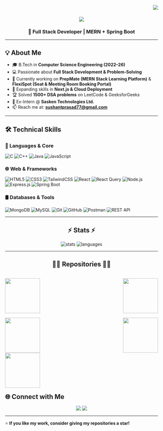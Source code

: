 <img align="right" src="https://visitor-badge.laobi.icu/badge?page_id=Sushant-Prasad.Sushant-Prasad">

<h1 align="center">
  <a href="https://git.io/typing-svg">
    <img src="https://readme-typing-svg.herokuapp.com/?lines=Hello,+There!+👋;I+am+SUSHANT+PRASAD....;Nice+to+meet+you!&center=true&size=30">
  </a>
</h1>

<h3 align="center">🚀 Full Stack Developer | MERN + Spring Boot </h3>

---

## 💡 About Me
- 🎓 B.Tech in **Computer Science Engineering (2022–26)**
- 💻 Passionate about **Full Stack Development & Problem-Solving**
- 🔭 Currently working on **PrepMate (MERN Stack Learning Platform)** & **FlexiSpot (Seat & Meeting Room Booking Portal)**
- 🌱 Expanding skills in **Next.js & Cloud Deployment**
- 🏆 Solved **1500+ DSA problems** on LeetCode & GeeksforGeeks
- 💼 Ex-Intern @ **Sasken Technologies Ltd.**
- 📫 Reach me at: **sushantprasad77@gmail.com**

---

## 🛠️ Technical Skills

### 🚀 Languages & Core
![C](https://img.shields.io/badge/C-00599C?style=for-the-badge&logo=c&logoColor=white)
![C++](https://img.shields.io/badge/C++-00599C?style=for-the-badge&logo=cplusplus&logoColor=white)
![Java](https://img.shields.io/badge/Java-ED8B00?style=for-the-badge&logo=java&logoColor=white)
![JavaScript](https://img.shields.io/badge/JavaScript-F7E017?style=for-the-badge&logo=javascript&logoColor=black)


### 🌐 Web & Frameworks
![HTML5](https://img.shields.io/badge/HTML5-E34F26?style=for-the-badge&logo=html5&logoColor=white)
![CSS3](https://img.shields.io/badge/CSS3-1572B6?style=for-the-badge&logo=css3&logoColor=white)
![TailwindCSS](https://img.shields.io/badge/TailwindCSS-38B2AC?style=for-the-badge&logo=tailwind-css&logoColor=white)
![React](https://img.shields.io/badge/React-20232A?style=for-the-badge&logo=react&logoColor=61DAFB)
![React Query](https://img.shields.io/badge/React%20Query-FF4154?style=for-the-badge&logo=reactquery&logoColor=white)
![Node.js](https://img.shields.io/badge/Node.js-339933?style=for-the-badge&logo=nodedotjs&logoColor=white)
![Express.js](https://img.shields.io/badge/Express.js-000000?style=for-the-badge&logo=express&logoColor=white)
![Spring Boot](https://img.shields.io/badge/SpringBoot-6DB33F?style=for-the-badge&logo=springboot&logoColor=white)

### 🛢️ Databases & Tools
![MongoDB](https://img.shields.io/badge/MongoDB-4EA94B?style=for-the-badge&logo=mongodb&logoColor=white)
![MySQL](https://img.shields.io/badge/MySQL-00758F?style=for-the-badge&logo=mysql&logoColor=white)
![Git](https://img.shields.io/badge/Git-F05033?style=for-the-badge&logo=git&logoColor=white)
![GitHub](https://img.shields.io/badge/GitHub-181717?style=for-the-badge&logo=github&logoColor=white)
![Postman](https://img.shields.io/badge/Postman-FE6C37?style=for-the-badge&logo=postman&logoColor=white)
![REST API](https://img.shields.io/badge/REST%20API-02569B?style=for-the-badge&logo=postman&logoColor=white)

---


<h2 align="center">⚡ Stats ⚡</h2>
<p align="center">
  <img src="https://github-readme-stats.vercel.app/api?username=Sushant-Prasad&show_icons=true&theme=tokyonight" alt="stats" />
 
  <img src="https://github-readme-stats.vercel.app/api/top-langs/?username=Sushant-Prasad&layout=compact&theme=tokyonight" alt="languages" />
</p>

---
<h2 align="center">👨‍💻 Repositories 👨‍💻</h2>
<br>

<div width="100%" align="center">
  <a align="left" href="https://github.com/Sushant-Prasad/PrepMate-MERN" title="PrepMate">
    <img align="left" height="115" src="https://github-readme-stats.vercel.app/api/pin/?username=Sushant-Prasad&repo=PrepMate-MERN&theme=react&border_color=61dafb&border_radius=10&cache_seconds=60">
  </a>
  <a align="right" href="https://github.com/Sushant-Prasad/DATA-STRUCTURE-AND-ALGORITHM" title="Data Structures">
    <img align="right" height="115" src="https://github-readme-stats.vercel.app/api/pin/?username=Sushant-Prasad&repo=DATA-STRUCTURE-AND-ALGORITHM&theme=react&border_color=61dafb&border_radius=10&cache_seconds=60">
  </a>
</div>

<br/><br/><br/><br/><br/><br/>

<div width="100%" align="center">
  <a align="left" href="https://github.com/Sushant-Prasad/FlexiSpot" title="FlexiSpot">
    <img align="left" height="115" src="https://github-readme-stats.vercel.app/api/pin/?username=Sushant-Prasad&repo=FlexiSpot&theme=react&border_color=61dafb&border_radius=10&cache_seconds=60">
  </a>
  <a align="right" href="https://github.com/Sushant-Prasad/DonateDelight" title="DonateDelight">
    <img align="right" height="115" src="https://github-readme-stats.vercel.app/api/pin/?username=Sushant-Prasad&repo=DonateDelight&theme=react&border_color=61dafb&border_radius=10&cache_seconds=60">
  </a>
</div>

<br/><br/><br/><br/><br/><br/>

<div width="100%" align="center">
  <a align="left" href="https://github.com/Sushant-Prasad/TODO" title="TODO App">
    <img align="left" height="115" src="https://github-readme-stats.vercel.app/api/pin/?username=Sushant-Prasad&repo=TODO&theme=react&border_color=61dafb&border_radius=10&cache_seconds=60">
  </a>
</div>

<br/><br/><br/><br/><br/><br/>

## 🌐 Connect with Me
<p align="center">
  <a href="www.linkedin.com/in/sushant-prasad"><img src="https://img.shields.io/badge/LinkedIn-0A66C2?style=for-the-badge&logo=linkedin&logoColor=white" /></a>
  <a href="mailto:sushantprasad77@gmail.com"><img src="https://img.shields.io/badge/Email-D14836?style=for-the-badge&logo=gmail&logoColor=white" /></a>
 
</p>

---

⭐️ **If you like my work, consider giving my repositories a star!**
